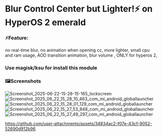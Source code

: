 # Blur Control Center but Lighter!⚡ on HyperOS 2 emerald
### ⚡Feature:
no real-time blur,
no animation when opening cc,
more lighter,
small cpu and ram usage,
AOD transition animation,
blur volume ,
ONLY for hyperos 2,
### Use magisk/ksu for install this module

### 🖼️Screenshots 
![Screenshot_2025-06-22-15-28-15-165_lockscreen](https://github.com/user-attachments/assets/c8f59eed-1638-423d-a6a7-2bb0fc85df49)
![Screenshot_2025_06_22_15_28_10_463_com_mi_android_globallauncher](https://github.com/user-attachments/assets/1a8916d7-428e-4a5c-99d7-c234e2685f9e)
![Screenshot_2025_06_22_15_28_01_129_com_mi_android_globallauncher](https://github.com/user-attachments/assets/f8b1bd8a-637b-4d48-aa9b-cc51ad5a40af)
![Screenshot_2025_06_22_15_27_53_848_com_mi_android_globallauncher](https://github.com/user-attachments/assets/06c62343-2c56-4006-83a2-a09d1c280a1c)
![Screenshot_2025_06_22_15_27_49_297_com_mi_android_globallauncher](https://github.com/user-attachments/assets/e488c225-3a60-4fcd-b74e-006113b56c72)

https://github.com/user-attachments/assets/34834ac2-f07e-43cf-9052-52690d912b96
